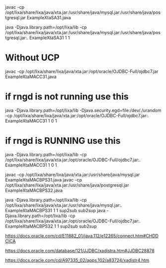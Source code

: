 javac -cp /opt/lixa/share/lixa/java/xta.jar:/usr/share/java/mysql.jar:/usr/share/java/postgresql.jar ExampleXtaSA31.java

java -Djava.library.path=/opt/lixa/lib -cp /opt/lixa/share/lixa/java/xta.jar:/usr/share/java/mysql.jar:/usr/share/java/postgresql.jar:. ExampleXtaSA31 1 1

# Without UCP
javac -cp /opt/lixa/share/lixa/java/xta.jar:/opt/oracle/OJDBC-Full/ojdbc7.jar ExampleXtaMACC31.java
# if rngd is not running use this
java -Djava.library.path=/opt/lixa/lib -Djava.security.egd=file:/dev/./urandom -cp /opt/lixa/share/lixa/java/xta.jar:/opt/oracle/OJDBC-Full/ojdbc7.jar:. ExampleXtaMACC31 1 0 1
# if rngd is RUNNING use this
java -Djava.library.path=/opt/lixa/lib -cp /opt/lixa/share/lixa/java/xta.jar:/opt/oracle/OJDBC-Full/ojdbc7.jar:. ExampleXtaMACC31 1 0 1


javac -cp /opt/lixa/share/lixa/java/xta.jar:/usr/share/java/mysql.jar ExampleXtaMACBPS31.java
javac -cp /opt/lixa/share/lixa/java/xta.jar:/usr/share/java/postgresql.jar ExampleXtaMACBPS32.java

java -Djava.library.path=/opt/lixa/lib -cp /opt/lixa/share/lixa/java/xta.jar:/usr/share/java/mysql.jar:. ExampleXtaMACBPS31 1 1 sup2sub sub2sup
java -Djava.library.path=/opt/lixa/lib -cp /opt/lixa/share/lixa/java/xta.jar:/opt/oracle/OJDBC-Full/ojdbc7.jar:. ExampleXtaMACBPS32 1 1 sup2sub sub2sup

https://docs.oracle.com/cd/E11882_01/java.112/e12265/connect.htm#CHDDCICA

https://docs.oracle.com/database/121/JJDBC/xadistra.htm#JJDBC28878

https://docs.oracle.com/cd/A97335_02/apps.102/a83724/xadistr4.htm


